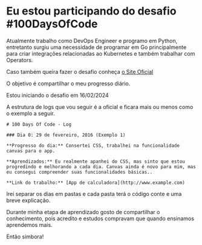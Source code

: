 # Eu estou participando do desafio #100DaysOfCode

Atualmente trabalho como DevOps Engineer e programo em Python, entretanto surgiu uma necessidade de programar em Go principalmente para criar integrações relacionadas ao Kubernetes e também trabalhar com Operators.

Caso também queira fazer o desafio conheça [o Site Oficial](http://100daysofcode.com/)

O objetivo é compartilhar o meu progresso diário.

Estou iniciando o desafio em 16/02/2024

A estrutura de logs que vou seguir é a oficial e ficara mais ou menos como o exemplo a seguir.

```text
# 100 Days Of Code - Log

### Dia 0: 29 de fevereiro, 2016 (Exemplo 1)

**Progresso do dia:** Consertei CSS, trabalhei na funcionalidade canvas para o app.

**Aprendizados:** Eu realmente apanhei do CSS, mas sinto que estou progredindo e melhorando a cada dia. Canvas ainda é novo para mim, mas eu consegui compreender suas funcionalidades básicas..

**Link do trabalho:** [App de calculadora](http://www.example.com)
```

Irei separar os dias em pastas e cada pasta terá o código conte e uma breve explicação.

Durante minha etapa de aprendizado gosto de compartilhar o conhecimento, pois acredito e estudos compravam que quando ensinamos aprendemos mais.

Então simbora!